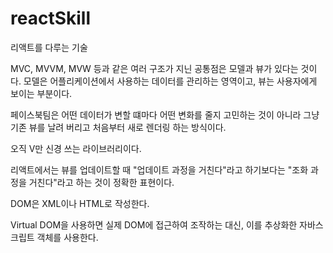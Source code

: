# reactSkill
리액트를 다루는 기술

MVC, MVVM, MVW 등과 같은 여러 구조가 지닌 공통점은 
모델과 뷰가 있다는 것이다.
모델은 어플리케이션에서 사용하는 데이터를 관리하는 영역이고,
뷰는 사용자에게 보이는 부분이다.

페이스북팀은 어떤 데이터가 변할 떄마다 어떤 변화를 줄지 고민하는 것이 아니라
그냥 기존 뷰를 날려 버리고 처음부터 새로 렌더링 하는 방식이다.

오직 V만 신경 쓰는 라이브러리이다.

리액트에서는 뷰를 업데이트할 때 "업데이트 과정을 거친다"라고 하기보다는
"조화 과정을 거친다"라고 하는 것이 정확한 표현이다.

DOM은 XML이나 HTML로 작성한다.

Virtual DOM을 사용하면 실제 DOM에 접근하여 조작하는 대신, 
이를 추상화한 자바스크립트 객체를 사용한다.

